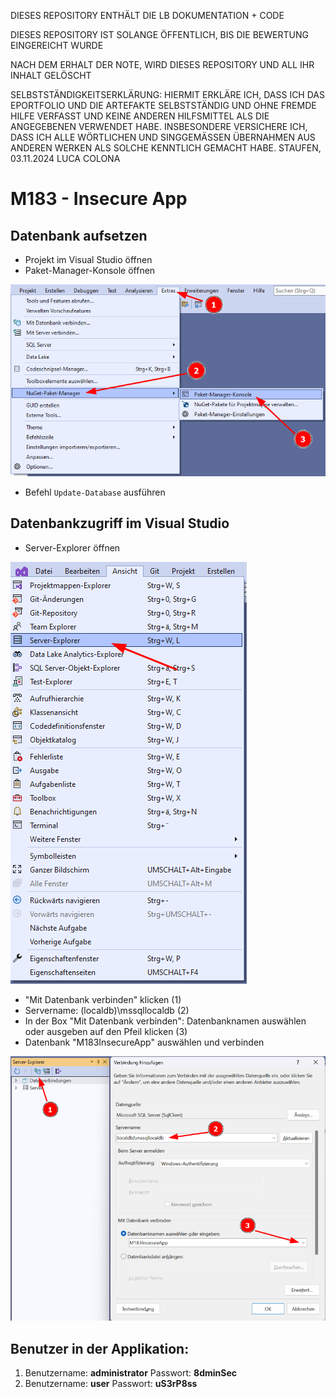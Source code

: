 DIESES REPOSITORY ENTHÄLT DIE LB DOKUMENTATION + CODE

DIESES REPOSITORY IST SOLANGE ÖFFENTLICH, BIS DIE BEWERTUNG EINGEREICHT WURDE

NACH DEM ERHALT DER NOTE, WIRD DIESES REPOSITORY UND ALL IHR INHALT GELÖSCHT

SELBSTSTÄNDIGKEITSERKLÄRUNG: HIERMIT ERKLÄRE ICH, DASS ICH DAS EPORTFOLIO UND DIE ARTEFAKTE SELBSTSTÄNDIG UND OHNE FREMDE HILFE VERFASST UND KEINE ANDEREN HILFSMITTEL ALS DIE ANGEGEBENEN VERWENDET HABE. INSBESONDERE VERSICHERE ICH, DASS ICH ALLE WÖRTLICHEN UND SINGGEMÄSSEN ÜBERNAHMEN AUS ANDEREN WERKEN ALS SOLCHE KENNTLICH GEMACHT HABE. STAUFEN, 03.11.2024 LUCA COLONA


# M183 - Insecure App

## Datenbank aufsetzen
- Projekt im Visual Studio öffnen
- Paket-Manager-Konsole öffnen

![Screenshot: Paket-Manager-Konsole öffnen](/img/paket-manager-konsole.png?raw=true "Screenshot: Paket-Manager-Konsole öffnen")  

- Befehl `Update-Database` ausführen

## Datenbankzugriff im Visual Studio
- Server-Explorer öffnen

![Screenshot: Server-Explorer öffnen](/img/server-explorer.png?raw=true "Screenshot: Server-Explorer öffnen")

- "Mit Datenbank verbinden" klicken (1)
- Servername: (localdb)\mssqllocaldb (2)
- In der Box "Mit Datenbank verbinden": Datenbanknamen auswählen oder ausgeben auf den Pfeil klicken (3)
- Datenbank "M183InsecureApp" auswählen und verbinden

![Screenshot: Datenbankvrbindung hinzufügen](/img/datenbank-verbindung-hinzufuegen.png?raw=true "Screenshot: Datenbankvrbindung hinzufügen")

## Benutzer in der Applikation:
1. Benutzername: **administrator** Passwort: **8dminSec**
2. Benutzername: **user** Passwort: **uS3rP8ss**
